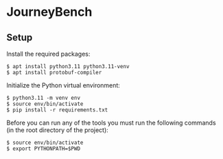 # JourneyBench


## Setup

Install the required packages:
```shell
$ apt install python3.11 python3.11-venv
$ apt install protobuf-compiler
```

Initialize the Python virtual environment:
```shell
$ python3.11 -m venv env
$ source env/bin/activate
$ pip install -r requirements.txt
```

Before you can run any of the tools you must run the following commands (in the root directory of the project):
```shell
$ source env/bin/activate
$ export PYTHONPATH=$PWD
```
